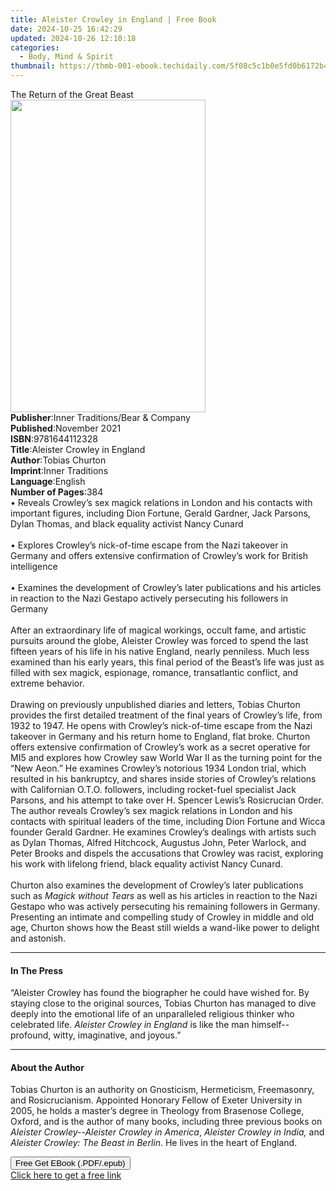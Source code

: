```yaml
---
title: Aleister Crowley in England | Free Book
date: 2024-10-25 16:42:29
updated: 2024-10-26 12:10:18
categories:
  - Body, Mind & Spirit
thumbnail: https://thmb-001-ebook.techidaily.com/5f08c5c1b0e5fd0b6172b4b4b20ec987dfcd5ac5bba294b2801f8d264b089035.jpg
---
```

<main id="book-container">
  <div class="flex flex-col">
    <div class="book-brief flex-1 py-6 px-4 sm:p-6 md:py-10 md:px-8">
      <!-- brief-->
      <div class="book-brief-main">The Return of the Great Beast</div>
    </div>
    <div
      class="book-meta-info flex-1 grid gap-4 col-start-1 col-end-3 row-start-1 sm:mb-6 sm:grid-cols-4 lg:gap-6 lg:col-start-2 lg:row-end-6 lg:row-span-6 lg:mb-0"
    >
      <div
        class="book-meta-info-left place-content-center mt-4 p-4 text-sm leading-6 col-start-2 col-span-2 dark:text-slate-400"
      >
        <img
          class="w-full h-500 object-cover rounded-lg sm:h-255 sm:col-span-2 lg:col-span-full"
          src="https://img-001-ebook.techidaily.com/a169db5ba6016175991f787147a50a118a8d648dab0c05424ac9a64a196ad839.jpg"
          alt=""
          width="312"
          height="500"
        />
      </div>
      <div
        class="book-meta-info-right mt-2 col-start-1 row-start-2 col-span-3 self-center"
      >
        <!-- meta data  -->
        <div class="flex flex-col px-4 md:px-8">
          <div class="flex-1">
            <strong>Publisher</strong>:<span class="px-2"
              >Inner Traditions/Bear &amp; Company</span
            >
          </div>
          <div class="flex-1">
            <strong>Published</strong>:<span class="px-2">November 2021</span>
          </div>
          <div class="flex-1">
            <strong>ISBN</strong>:<span class="px-2">9781644112328</span>
          </div>
          <div class="flex-1">
            <strong>Title</strong>:<span class="px-2"
              >Aleister Crowley in England</span
            >
          </div>
          <div class="flex-1">
            <strong>Author</strong>:<span class="px-2">Tobias Churton</span>
          </div>
          <div class="flex-1">
            <strong>Imprint</strong>:<span class="px-2">Inner Traditions</span>
          </div>
          <div class="flex-1">
            <strong>Language</strong>:<span class="px-2">English</span>
          </div>
          <div class="flex-1">
            <strong>Number of Pages</strong>:<span class="px-2">384</span>
          </div>
        </div>
      </div>
    </div>
    <div class="book-description flex-1 py-6 px-4 sm:p-6 md:py-10 md:px-8">
      <div class="book-description-main">
        <div accordion-content="" id="description">
          • Reveals Crowley’s sex magick relations in London and his contacts
          with important figures, including Dion Fortune, Gerald Gardner, Jack
          Parsons, Dylan Thomas, and black equality activist Nancy Cunard
          <br /><br />• Explores Crowley’s nick-of-time escape from the Nazi
          takeover in Germany and offers extensive confirmation of Crowley’s
          work for British intelligence <br /><br />• Examines the development
          of Crowley’s later publications and his articles in reaction to the
          Nazi Gestapo actively persecuting his followers in Germany
          <br /><br />After an extraordinary life of magical workings, occult
          fame, and artistic pursuits around the globe, Aleister Crowley was
          forced to spend the last fifteen years of his life in his native
          England, nearly penniless. Much less examined than his early years,
          this final period of the Beast’s life was just as filled with sex
          magick, espionage, romance, transatlantic conflict, and extreme
          behavior. <br /><br />Drawing on previously unpublished diaries and
          letters, Tobias Churton provides the first detailed treatment of the
          final years of Crowley’s life, from 1932 to 1947. He opens with
          Crowley’s nick-of-time escape from the Nazi takeover in Germany and
          his return home to England, flat broke. Churton offers extensive
          confirmation of Crowley’s work as a secret operative for MI5 and
          explores how Crowley saw World War II as the turning point for the
          “New Aeon.” He examines Crowley’s notorious 1934 London trial, which
          resulted in his bankruptcy, and shares inside stories of Crowley’s
          relations with Californian O.T.O. followers, including rocket-fuel
          specialist Jack Parsons, and his attempt to take over H. Spencer
          Lewis’s Rosicrucian Order. The author reveals Crowley’s sex magick
          relations in London and his contacts with spiritual leaders of the
          time, including Dion Fortune and Wicca founder Gerald Gardner. He
          examines Crowley’s dealings with artists such as Dylan Thomas, Alfred
          Hitchcock, Augustus John, Peter Warlock, and Peter Brooks and dispels
          the accusations that Crowley was racist, exploring his work with
          lifelong friend, black equality activist Nancy Cunard.
          <br /><br />Churton also examines the development of Crowley’s later
          publications such as <i>Magick without Tears</i> as well as his
          articles in reaction to the Nazi Gestapo who was actively persecuting
          his remaining followers in Germany. Presenting an intimate and
          compelling study of Crowley in middle and old age, Churton shows how
          the Beast still wields a wand-like power to delight and astonish.
        </div>
        <div class="accordion-fader"></div>
      </div>
    </div>
    <div class="book-excerpts flex-1 py-6 px-4 sm:p-6 md:py-10 md:px-8">
      <!-- excerpts-->
      <div class="book-excerpts-main">
        <hr />
        <h4 class="placeholder placeholder-heading">
          <span>In The Press</span>
        </h4>
        <p>
          “Aleister Crowley has found the biographer he could have wished for.
          By staying close to the original sources, Tobias Churton has managed
          to dive deeply into the emotional life of an unparalleled religious
          thinker who celebrated life. <i>Aleister Crowley in England</i> is
          like the man himself--profound, witty, imaginative, and joyous.”
        </p>
      </div>
    </div>
    <div class="book-about-author flex-1 py-6 px-4 sm:p-6 md:py-10 md:px-8">
      <!-- about author-->
      <div class="book-main-author-main">
        <hr />
        <h4 class="placeholder placeholder-heading">
          <span>About the Author</span>
        </h4>
        <p>
          Tobias Churton is an authority on Gnosticism, Hermeticism,
          Freemasonry, and Rosicrucianism. Appointed Honorary Fellow of Exeter
          University in 2005, he holds a master’s degree in Theology from
          Brasenose College, Oxford, and is the author of many books, including
          three previous books on
          <i>Aleister Crowley--Aleister Crowley in America</i>,
          <i>Aleister Crowley in India,</i> and
          <i>Aleister Crowley: The Beast in Berlin</i>. He lives in the heart of
          England.
        </p>
      </div>
    </div>
    <div class="book-free-get flex-1 py-6 px-4 sm:p-6 md:py-10 md:px-8">
      <button
        id="btn-free-get"
        class="bg-blue-500 hover:bg-blue-700 text-white font-bold py-2 px-4 rounded"
      >
        Free Get EBook (.PDF/.epub)
      </button>
      <div id="countdown-display" class="px-2 text-lg mt-2"></div>
      <a
        id="free-link"
        class="hidden bg-blue-500 hover:bg-blue-700 text-white font-bold py-2 px-4 rounded"
        href="https://www.ebooks.com/en-us/book/210266250/aleister-crowley-in-england/tobias-churton/"
        target="_blank"
        >Click here to get a free link</a
      >
    </div>
    <script>
      let countdownTime = 0;
      let countdownInterval = null;
      document
        .getElementById('btn-free-get')
        .addEventListener('click', startCountdown);
      function startCountdown() {
        countdownTime = new Date().getTime() + 60000 * 3;
        countdownInterval = setInterval(updateCountdown, 1000);
        document.getElementById('btn-free-get').disabled = true;
        document
          .getElementById('btn-free-get')
          .classList.add('bg-gray-500', 'cursor-not-allowed');
      }
      function updateCountdown() {
        let currentTime = new Date().getTime();
        let timeLeft = countdownTime - currentTime;
        let secondsLeft = Math.floor(timeLeft / 1000);
        document.getElementById('countdown-display').innerHTML =
          `Remaining time: ${secondsLeft} seconds.`;
        if (secondsLeft <= 0) {
          clearInterval(countdownInterval);
          document.getElementById('btn-free-get').classList.add('hidden');
          document.getElementById('free-link').classList.remove('hidden');
          document.getElementById('countdown-display').innerHTML = '';
        }
      }
    </script>
  </div>
</main>
